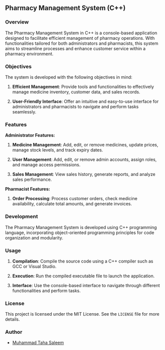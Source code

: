
## Pharmacy Management System (C++)

### Overview

The Pharmacy Management System in C++ is a console-based application designed to facilitate efficient management of pharmacy operations. With functionalities tailored for both administrators and pharmacists, this system aims to streamline processes and enhance customer service within a pharmacy environment.

### Objectives

The system is developed with the following objectives in mind:

1. **Efficient Management**: Provide tools and functionalities to effectively manage medicine inventory, customer data, and sales records.
  
2. **User-Friendly Interface**: Offer an intuitive and easy-to-use interface for administrators and pharmacists to navigate and perform tasks seamlessly.

### Features

**Administrator Features:**

1. **Medicine Management**: Add, edit, or remove medicines, update prices, manage stock levels, and track expiry dates.
   
2. **User Management**: Add, edit, or remove admin accounts, assign roles, and manage access permissions.
   
3. **Sales Management**: View sales history, generate reports, and analyze sales performance.

**Pharmacist Features:**

1. **Order Processing**: Process customer orders, check medicine availability, calculate total amounts, and generate invoices.

### Development

The Pharmacy Management System is developed using C++ programming language, incorporating object-oriented programming principles for code organization and modularity.

### Usage

1. **Compilation**: Compile the source code using a C++ compiler such as GCC or Visual Studio.
   
2. **Execution**: Run the compiled executable file to launch the application.
   
3. **Interface**: Use the console-based interface to navigate through different functionalities and perform tasks.

### License

This project is licensed under the MIT License. See the `LICENSE` file for more details.

### Author

- [Muhammad Taha Saleem](https://github.com/twonum)
